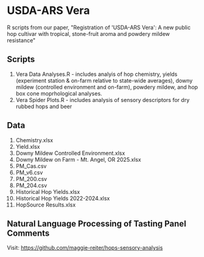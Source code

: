 # USDA-ARS Vera
R scripts from our paper, "Registration of 'USDA-ARS Vera': A new public hop cultivar with tropical, stone-fruit aroma and powdery mildew resistance"

## Scripts
1. Vera Data Analyses.R - includes analyis of hop chemistry, yields (experiment station & on-farm relative to state-wide averages), downy mildew (controlled environment and on-farm), powdery mildew, and hop box cone moprhological analyses.
3. Vera Spider Plots.R - includes analysis of sensory descriptors for dry rubbed hops and beer

## Data
1. Chemistry.xlsx
2. Yield.xlsx
3. Downy Mildew Controlled Environment.xlsx
4. Downy Mildew on Farm - Mt. Angel, OR 2025.xlsx
5. PM_Cas.csv
6. PM_v6.csv
7. PM_200.csv
8. PM_204.csv
9. Historical Hop Yields.xlsx
10. Historical Hop Yields 2022-2024.xlsx
11. HopSource Results.xlsx

## Natural Language Processing of Tasting Panel Comments
Visit: https://github.com/maggie-reiter/hops-sensory-analysis
